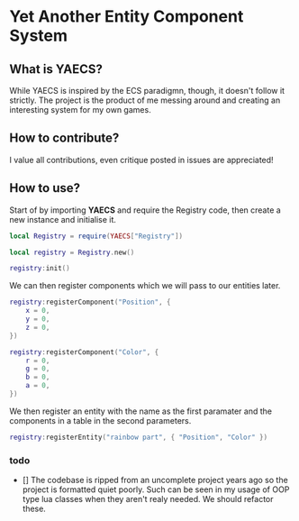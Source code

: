 # Yet Another Entity Component System

## What is YAECS?

While YAECS is inspired by the ECS paradigmn, though, it doesn't follow it strictly.
The project is the product of me messing around and creating an interesting system for my own games.

## How to contribute?

I value all contributions, even critique posted in issues are appreciated!

## How to use?

Start of by importing **YAECS** and  require the Registry code, then create a new instance and initialise it.
````lua
local Registry = require(YAECS["Registry"])

local registry = Registry.new()

registry:init()
````

We can then register components which we will pass to our entities later.
````lua
registry:registerComponent("Position", {
	x = 0,
	y = 0,
	z = 0,
})

registry:registerComponent("Color", {
	r = 0,
	g = 0,
	b = 0,
	a = 0,
})

````

We then register an entity with the name as the first paramater and the components in a table in the second parameters.
````lua
registry:registerEntity("rainbow part", { "Position", "Color" })
````

### todo

- [] The codebase is ripped from an uncomplete project years ago so the project is formatted quiet poorly. Such can be seen in my usage of OOP type lua classes when they aren't realy needed. We should refactor these.
